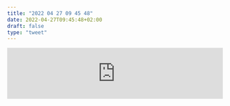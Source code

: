 ```yaml
---
title: "2022 04 27 09 45 48"
date: 2022-04-27T09:45:48+02:00
draft: false
type: "tweet"
---
```


<iframe style="border: 0; width: 100%; height: 120px;" src="https://bandcamp.com/EmbeddedPlayer/album=1110099553/size=large/bgcol=ffffff/linkcol=0687f5/tracklist=false/artwork=small/transparent=true/" seamless><a href="https://bauhaus.bandcamp.com/album/the-bela-session">The Bela Session by Bauhaus</a></iframe>
